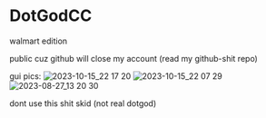 # DotGodCC
 walmart edition

 public cuz github will close my account (read my github-shit repo)

 gui pics: 
![2023-10-15_22 17 20](https://github.com/Zane2b2t/DotGodCC/assets/88916121/7a970df3-814b-4033-98a0-5f7d78f881d9)
![2023-10-15_22 07 29](https://github.com/Zane2b2t/DotGodCC/assets/88916121/1d5ef0a5-7fca-4f87-8d5d-93e34acbec20)
![2023-08-27_13 20 30](https://github.com/Zane2b2t/DotGodCC/assets/88916121/a271c847-88cf-453d-a74f-1ff6cbae270f)


dont use this shit skid (not real dotgod)
